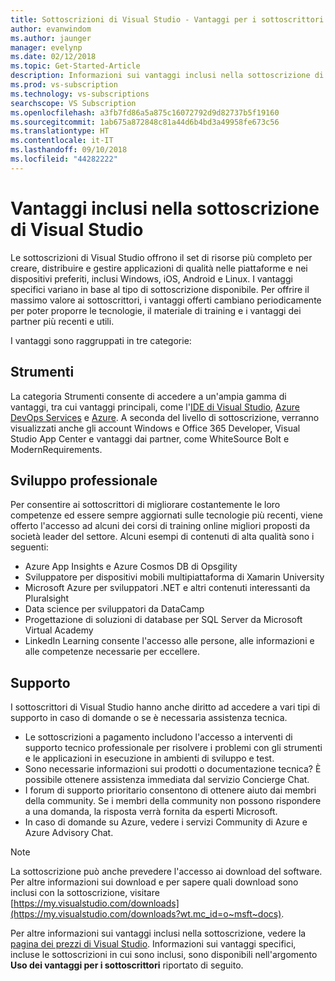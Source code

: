 ```yaml
---
title: Sottoscrizioni di Visual Studio - Vantaggi per i sottoscrittori
author: evanwindom
ms.author: jaunger
manager: evelynp
ms.date: 02/12/2018
ms.topic: Get-Started-Article
description: Informazioni sui vantaggi inclusi nella sottoscrizione di Visual Studio
ms.prod: vs-subscription
ms.technology: vs-subscriptions
searchscope: VS Subscription
ms.openlocfilehash: a3fb7fd86a5a875c16072792d9d82737b5f19160
ms.sourcegitcommit: 1ab675a872848c81a44d6b4bd3a49958fe673c56
ms.translationtype: HT
ms.contentlocale: it-IT
ms.lasthandoff: 09/10/2018
ms.locfileid: "44282222"
---
```

# <a name="benefits-included-in-your-visual-studio-subscription"></a>Vantaggi inclusi nella sottoscrizione di Visual Studio

Le sottoscrizioni di Visual Studio offrono il set di risorse più completo per creare, distribuire e gestire applicazioni di qualità nelle piattaforme e nei dispositivi preferiti, inclusi Windows, iOS, Android e Linux.  I vantaggi specifici variano in base al tipo di sottoscrizione disponibile.  Per offrire il massimo valore ai sottoscrittori, i vantaggi offerti cambiano periodicamente per poter proporre le tecnologie, il materiale di training e i vantaggi dei partner più recenti e utili.

I vantaggi sono raggruppati in tre categorie:

## <a name="tools"></a>Strumenti
La categoria Strumenti consente di accedere a un'ampia gamma di vantaggi, tra cui vantaggi principali, come l'[IDE di Visual Studio](vs-ide-benefit.md), [Azure DevOps Services](vs-azure-devops.md) e [Azure](vs-azure.md).  A seconda del livello di sottoscrizione, verranno visualizzati anche gli account Windows e Office 365 Developer, Visual Studio App Center e vantaggi dai partner, come WhiteSource Bolt e ModernRequirements.

## <a name="professional-development"></a>Sviluppo professionale
Per consentire ai sottoscrittori di migliorare costantemente le loro competenze ed essere sempre aggiornati sulle tecnologie più recenti, viene offerto l'accesso ad alcuni dei corsi di training online migliori proposti da società leader del settore. Alcuni esempi di contenuti di alta qualità sono i seguenti:
- Azure App Insights e Azure Cosmos DB di Opsgility
- Sviluppatore per dispositivi mobili multipiattaforma di Xamarin University
- Microsoft Azure per sviluppatori .NET e altri contenuti interessanti da Pluralsight
- Data science per sviluppatori da DataCamp
- Progettazione di soluzioni di database per SQL Server da Microsoft Virtual Academy
- LinkedIn Learning consente l'accesso alle persone, alle informazioni e alle competenze necessarie per eccellere.

## <a name="support"></a>Supporto
I sottoscrittori di Visual Studio hanno anche diritto ad accedere a vari tipi di supporto in caso di domande o se è necessaria assistenza tecnica.
- Le sottoscrizioni a pagamento includono l'accesso a interventi di supporto tecnico professionale per risolvere i problemi con gli strumenti e le applicazioni in esecuzione in ambienti di sviluppo e test.
- Sono necessarie informazioni sui prodotti o documentazione tecnica?  È possibile ottenere assistenza immediata dal servizio Concierge Chat.
- I forum di supporto prioritario consentono di ottenere aiuto dai membri della community.  Se i membri della community non possono rispondere a una domanda, la risposta verrà fornita da esperti Microsoft.
- In caso di domande su Azure,  vedere i servizi Community di Azure e Azure Advisory Chat.

> [!NOTE]
> La sottoscrizione può anche prevedere l'accesso ai download del software.  Per altre informazioni sui download e per sapere quali download sono inclusi con la sottoscrizione, visitare [https://my.visualstudio.com/downloads](https://my.visualstudio.com/downloads?wt.mc_id=o~msft~docs).

Per altre informazioni sui vantaggi inclusi nella sottoscrizione, vedere la [pagina dei prezzi di Visual Studio](https://visualstudio.microsoft.com/vs/pricing/).  Informazioni sui vantaggi specifici, incluse le sottoscrizioni in cui sono inclusi, sono disponibili nell'argomento **Uso dei vantaggi per i sottoscrittori** riportato di seguito.

